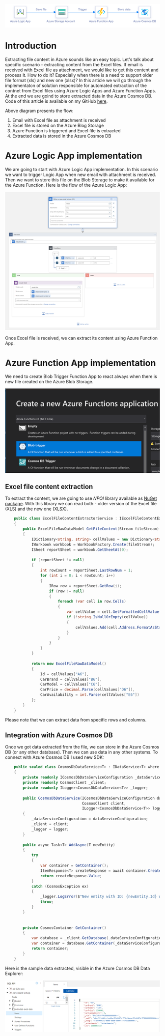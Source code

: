 ﻿<p align="center">
<img src="assets/ExcelContentExtractionWithAzure2.png?raw=true" alt="Image not found"/>
</p>

# Introduction

Extracting file content in Azure sounds like an easy topic. Let's talk about specific scenario - extracting content from the Excel files. If email is received with Excel file as attachment, we would like to get this content and process it. How to do it? Especially when there is a need to support older file format (xls) and new one (xlsx)? In this article we will go through the implementaton of solution responsible for automated extraction of the contnet from Excel files using Azure Logic Apps and Azure Function Apps. At the end we are goind to store extracted data in the Azure Cosmos DB. Code of this article is available on my GitHub [here]().

Above diagram presents the flow:

1. Email with Excel file as attachment is received
2. Excel file is stored on the Azure Blog Storage
3. Azure Function is triggered and Excel file is extracted
4. Extracted data is stored in the Azure Cosmos DB


# Azure Logic App implementation

We are going to start with Azure Logic App implementation. In this scenario we want to trigger Logic App when new email with attachment is received. Then we want to store this file on the Blob Storage to make it available for the Azure Function. Here is the flow of the Azure Logic App:

<p align="center">
<img src="assets/ExcelContentExtractionWithAzure3.PNG?raw=true" alt="Image not found"/>
</p>

Once Excel file is received, we can extract its content using Azure Function App.



# Azure Function App implementation

We need to create Blob Trigger Function App to react always when there is new file created on the Azure Blob Storage.

<p align="center">
<img src="assets/ExcelContentExtractionWithAzure4.PNG?raw=true" alt="Image not found"/>
</p>

## Excel file content extraction

To extract the content, we are going to use *NPOI* library available as [NuGet package](https://www.nuget.org/packages/NPOI/). With this library we can read both - older version of the Excel file (XLS) and the new one (XLSX).


```csharp
    public class ExcelFileContentExtractorService : IExcelFileContentExtractorService
    {
        public ExcelFileRawDataModel GetFileContent(Stream fileStream)
        {
            IDictionary<string, string> cellValues = new Dictionary<string, string>();
            IWorkbook workbook = WorkbookFactory.Create(fileStream);
            ISheet reportSheet = workbook.GetSheetAt(0);

            if (reportSheet != null)
            {
                int rowCount = reportSheet.LastRowNum + 1;
                for (int i = 0; i < rowCount; i++)
                {
                    IRow row = reportSheet.GetRow(i);
                    if (row != null)
                    {
                        foreach (var cell in row.Cells)
                        {
                            var cellValue = cell.GetFormattedCellValue();
                            if (!string.IsNullOrEmpty(cellValue))
                            {
                                cellValues.Add(cell.Address.FormatAsString(), cellValue);
                            }
                        }
                    }
                }
            }

            return new ExcelFileRawDataModel()
            {
                Id = cellValues["A6"],
                CarBrand = cellValues["B6"],
                CarModel = cellValues["C6"],
                CarPrice = decimal.Parse(cellValues["D6"]),
                CarAvailability = int.Parse(cellValues["E6"])
            };
        }
    }
```

Please note that we can extract data from specific rows and columns.


## Integration with Azure Cosmos DB

Once we got data extracted from the file, we can store in the Azure Cosmos DB (or any other database). Then we can use data in any other systems. To connect with Azure Cosmos DB I used new SDK:

```csharp
    public sealed class CosmosDbDataService<T> : IDataService<T> where T : class, IEntity
    {
        private readonly ICosmosDbDataServiceConfiguration _dataServiceConfiguration;
        private readonly CosmosClient _client;
        private readonly ILogger<CosmosDbDataService<T>> _logger;

        public CosmosDbDataService(ICosmosDbDataServiceConfiguration dataServiceConfiguration,
                                   CosmosClient client,
                                   ILogger<CosmosDbDataService<T>> logger)
        {
            _dataServiceConfiguration = dataServiceConfiguration;
            _client = client;
            _logger = logger;
        }

        public async Task<T> AddAsync(T newEntity)
        {
            try
            {
                var container = GetContainer();
                ItemResponse<T> createResponse = await container.CreateItemAsync(newEntity);
                return createResponse.Value;
            }
            catch (CosmosException ex)
            {
                _logger.LogError($"New entity with ID: {newEntity.Id} was not added successfully - error details: {ex.Message}");
                throw;
            }
        }


        private CosmosContainer GetContainer()
        {
            var database = _client.GetDatabase(_dataServiceConfiguration.DatabaseName);
            var container = database.GetContainer(_dataServiceConfiguration.ContainerName);
            return container;
        }
    }
```

Here is the sample data extracted, visible in the Azure Cosmos DB Data Explorer:

<p align="center">
<img src="assets/ExcelContentExtractionWithAzure5.PNG?raw=true" alt="Image not found"/>
</p>
